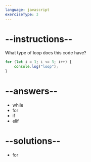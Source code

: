 ```yaml
---
language: javascript
exerciseType: 3
---
```


# --instructions--

What type of loop does this code have?
```javascript
for (let i = 1; i <= 3; i++) {
    console.log("loop");
}
```

# --answers--

- while
- for
- if
- elif

# --solutions--

- for
